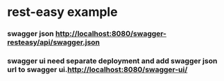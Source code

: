# rest-easy example

### swagger json [http://localhost:8080/swagger-resteasy/api/swagger.json](http://localhost:8080/swagger-resteasy/api/swagger.json)
### swagger ui need separate deployment and add swagger json url to swagger ui.[http://localhost:8080/swagger-ui/](http://localhost:8080/swagger-ui/)
